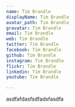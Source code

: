```yaml
---
name: Tim Brandle
displayName: Tim Brandle
avatar_path: Tim Brandle
gravatar: Tim Brandle
email: Tim Brandle
web: Tim Brandle
twitter: Tim Brandle
facebook: Tim Brandle
github: Tim Brandle
instagram: Tim Brandle
flickr: Tim Brandle
linkedin: Tim Brandle
youtube: Tim Brandle

---
```

<p>asdfafdasfsdfadsfasdfa</p>


